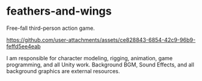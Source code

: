 # feathers-and-wings

Free-fall third-person action game.


https://github.com/user-attachments/assets/ce828843-6854-42c9-96b9-feffd5ee4eab

I am responsible for character modeling, rigging, animation, game programming, and all Unity work.
Background BGM, Sound Effects, and all background graphics are external resources.
